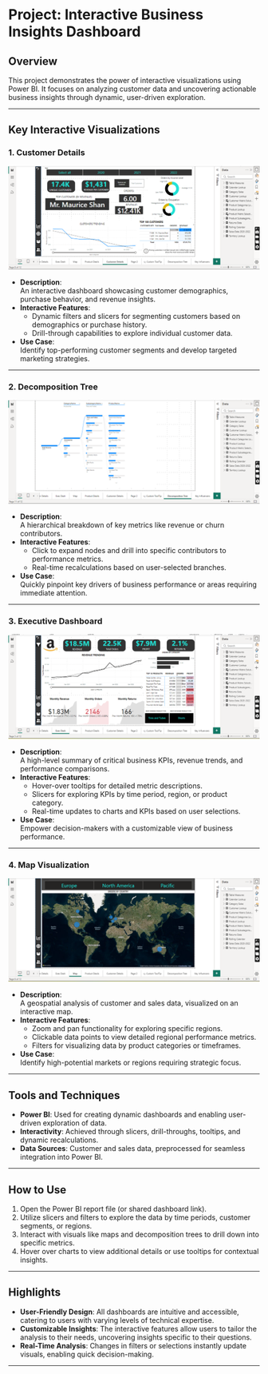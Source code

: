 # Project: Interactive Business Insights Dashboard  

## Overview  
This project demonstrates the power of interactive visualizations using Power BI. It focuses on analyzing customer data and uncovering actionable business insights through dynamic, user-driven exploration.  

---

## Key Interactive Visualizations  

### 1. **Customer Details**  
![Customer Details](images/CustomerDetails.png)  
   - **Description**:  
     An interactive dashboard showcasing customer demographics, purchase behavior, and revenue insights.  
   - **Interactive Features**:  
     - Dynamic filters and slicers for segmenting customers based on demographics or purchase history.  
     - Drill-through capabilities to explore individual customer data.  
   - **Use Case**:  
     Identify top-performing customer segments and develop targeted marketing strategies.  

---

### 2. **Decomposition Tree**  
![Decomposition Tree](images/DecompositionTree.png)  
   - **Description**:  
     A hierarchical breakdown of key metrics like revenue or churn contributors.  
   - **Interactive Features**:  
     - Click to expand nodes and drill into specific contributors to performance metrics.  
     - Real-time recalculations based on user-selected branches.  
   - **Use Case**:  
     Quickly pinpoint key drivers of business performance or areas requiring immediate attention.  

---

### 3. **Executive Dashboard**  
![Executive Dashboard](images/ExecutiveDashboard.png)  
   - **Description**:  
     A high-level summary of critical business KPIs, revenue trends, and performance comparisons.  
   - **Interactive Features**:  
     - Hover-over tooltips for detailed metric descriptions.  
     - Slicers for exploring KPIs by time period, region, or product category.  
     - Real-time updates to charts and KPIs based on user selections.  
   - **Use Case**:  
     Empower decision-makers with a customizable view of business performance.  

---

### 4. **Map Visualization**  
![Map](images/Map.png)  
   - **Description**:  
     A geospatial analysis of customer and sales data, visualized on an interactive map.  
   - **Interactive Features**:  
     - Zoom and pan functionality for exploring specific regions.  
     - Clickable data points to view detailed regional performance metrics.  
     - Filters for visualizing data by product categories or timeframes.  
   - **Use Case**:  
     Identify high-potential markets or regions requiring strategic focus.  

---

## Tools and Techniques  
- **Power BI**: Used for creating dynamic dashboards and enabling user-driven exploration of data.  
- **Interactivity**: Achieved through slicers, drill-throughs, tooltips, and dynamic recalculations.  
- **Data Sources**: Customer and sales data, preprocessed for seamless integration into Power BI.  

---

## How to Use  
1. Open the Power BI report file (or shared dashboard link).  
2. Utilize slicers and filters to explore the data by time periods, customer segments, or regions.  
3. Interact with visuals like maps and decomposition trees to drill down into specific metrics.  
4. Hover over charts to view additional details or use tooltips for contextual insights.  

---

## Highlights  
- **User-Friendly Design**: All dashboards are intuitive and accessible, catering to users with varying levels of technical expertise.  
- **Customizable Insights**: The interactive features allow users to tailor the analysis to their needs, uncovering insights specific to their questions.  
- **Real-Time Analysis**: Changes in filters or selections instantly update visuals, enabling quick decision-making.  

---
